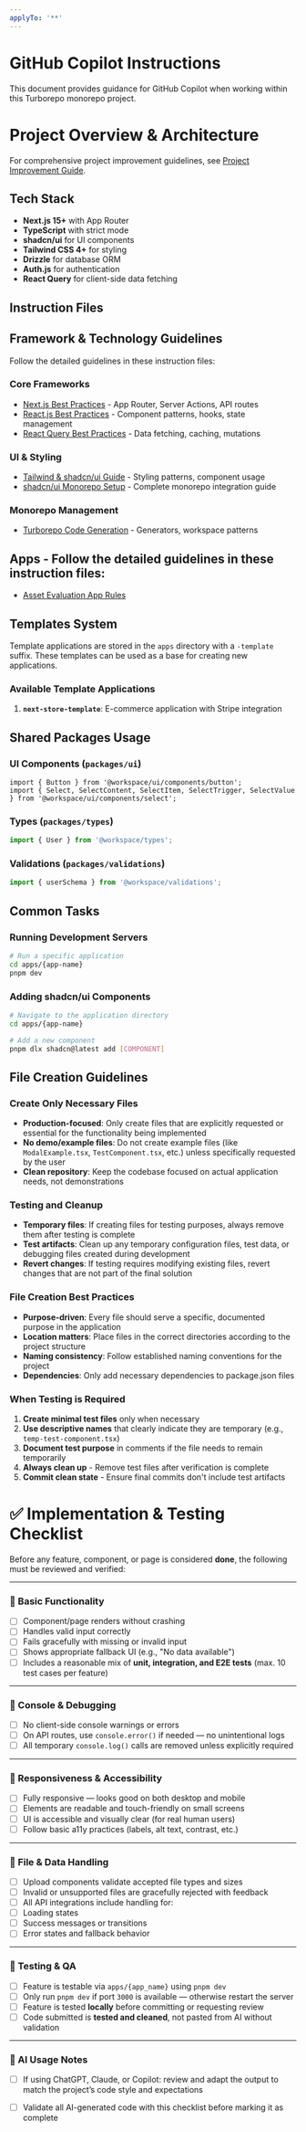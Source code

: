 ```yaml
---
applyTo: '**'
---
```


# GitHub Copilot Instructions

This document provides guidance for GitHub Copilot when working within this Turborepo monorepo project.

# Project Overview & Architecture

For comprehensive project improvement guidelines, see [Project Improvement Guide](./.github/instructions/project-improvement.instructions.md).

## Tech Stack

- **Next.js 15+** with App Router
- **TypeScript** with strict mode
- **shadcn/ui** for UI components
- **Tailwind CSS 4+** for styling
- **Drizzle** for database ORM
- **Auth.js** for authentication
- **React Query** for client-side data fetching

## Instruction Files

## Framework & Technology Guidelines

Follow the detailed guidelines in these instruction files:

### Core Frameworks
- [Next.js Best Practices](./.github/instructions/nextjs-best-practices.instructions.md) - App Router, Server Actions, API routes
- [React.js Best Practices](./.github/instructions/reactjs-best-practices.instructions.md) - Component patterns, hooks, state management
- [React Query Best Practices](./.github/instructions/reactquery-best-practices.instructions.md) - Data fetching, caching, mutations

### UI & Styling
- [Tailwind & shadcn/ui Guide](./.github/instructions/tailwind-shadcn.instructions.md) - Styling patterns, component usage
- [shadcn/ui Monorepo Setup](./.github/instructions/shadcn-ui.instructions.md) - Complete monorepo integration guide

### Monorepo Management
- [Turborepo Code Generation](./.github/instructions/turbo-monorepo.instructions.md) - Generators, workspace patterns

## Apps - Follow the detailed guidelines in these instruction files:
- [Asset Evaluation App Rules](./.github/instructions/projects/asset-evaluation.instructions.md)

## Templates System

Template applications are stored in the `apps` directory with a `-template` suffix. These templates can be used as a base for creating new applications.

### Available Template Applications

1. **`next-store-template`**: E-commerce application with Stripe integration

## Shared Packages Usage

### UI Components (`packages/ui`)
```tsx
import { Button } from '@workspace/ui/components/button';
import { Select, SelectContent, SelectItem, SelectTrigger, SelectValue } from '@workspace/ui/components/select';
```

### Types (`packages/types`)
```typescript
import { User } from '@workspace/types';
```

### Validations (`packages/validations`)
```typescript
import { userSchema } from '@workspace/validations';
```

## Common Tasks

### Running Development Servers
```bash
# Run a specific application
cd apps/{app-name}
pnpm dev
```

### Adding shadcn/ui Components
```bash
# Navigate to the application directory
cd apps/{app-name}

# Add a new component
pnpm dlx shadcn@latest add [COMPONENT]
```

## File Creation Guidelines

### Create Only Necessary Files
- **Production-focused**: Only create files that are explicitly requested or essential for the functionality being implemented
- **No demo/example files**: Do not create example files (like `ModalExample.tsx`, `TestComponent.tsx`, etc.) unless specifically requested by the user
- **Clean repository**: Keep the codebase focused on actual application needs, not demonstrations

### Testing and Cleanup
- **Temporary files**: If creating files for testing purposes, always remove them after testing is complete
- **Test artifacts**: Clean up any temporary configuration files, test data, or debugging files created during development
- **Revert changes**: If testing requires modifying existing files, revert changes that are not part of the final solution

### File Creation Best Practices
- **Purpose-driven**: Every file should serve a specific, documented purpose in the application
- **Location matters**: Place files in the correct directories according to the project structure
- **Naming consistency**: Follow established naming conventions for the project
- **Dependencies**: Only add necessary dependencies to package.json files

### When Testing is Required
1. **Create minimal test files** only when necessary
2. **Use descriptive names** that clearly indicate they are temporary (e.g., `temp-test-component.tsx`)
3. **Document test purpose** in comments if the file needs to remain temporarily
4. **Always clean up** - Remove test files after verification is complete
5. **Commit clean state** - Ensure final commits don't include test artifacts


# ✅ Implementation & Testing Checklist

Before any feature, component, or page is considered **done**, the following must be reviewed and verified:

---

### 🧪 Basic Functionality
- [ ] Component/page renders without crashing
- [ ] Handles valid input correctly
- [ ] Fails gracefully with missing or invalid input
- [ ] Shows appropriate fallback UI (e.g., "No data available")
- [ ] Includes a reasonable mix of **unit, integration, and E2E tests** (max. 10 test cases per feature)

---

### 🧼 Console & Debugging
- [ ] No client-side console warnings or errors
- [ ] On API routes, use `console.error()` if needed — no unintentional logs
- [ ] All temporary `console.log()` calls are removed unless explicitly required

---

### 📱 Responsiveness & Accessibility
- [ ] Fully responsive — looks good on both desktop and mobile
- [ ] Elements are readable and touch-friendly on small screens
- [ ] UI is accessible and visually clear (for real human users)
- [ ] Follow basic a11y practices (labels, alt text, contrast, etc.)

---

### 📂 File & Data Handling
- [ ] Upload components validate accepted file types and sizes
- [ ] Invalid or unsupported files are gracefully rejected with feedback
- [ ] All API integrations include handling for:
- [ ] Loading states
- [ ] Success messages or transitions
- [ ] Error states and fallback behavior

---

### 🧪 Testing & QA
- [ ] Feature is testable via `apps/{app_name}` using `pnpm dev`
- [ ] Only run `pnpm dev` if port `3000` is available — otherwise restart the server
- [ ] Feature is tested **locally** before committing or requesting review
- [ ] Code submitted is **tested and cleaned**, not pasted from AI without validation

---

### 🧠 AI Usage Notes
- [ ] If using ChatGPT, Claude, or Copilot: review and adapt the output to match the project’s code style and expectations
- [ ] Validate all AI-generated code with this checklist before marking it as complete



